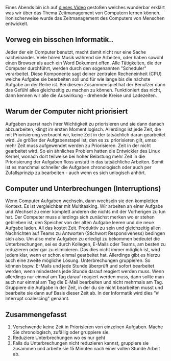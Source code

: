 Eines Abends bin ich auf [dieses Video](https://www.youtube.com/watch?v=iDbdXTMnOmE) gestoßen welches wunderbar erklärt was wir über das Thema Zeitmanagement von Computern lernen können. Ironischerweise wurde das Zeitmanagement des Computers von Menschen entwickelt.

## Vorweg ein bisschen Informatik..
Jeder der ein Computer benutzt, macht damit nicht nur eine Sache nacheinander. Viele hören Musik während sie Arbeiten, oder haben sowohl einen Browser als auch ein Word Dokument offen. Alle Tätigkeiten, die der Computer durchführt, werden durch den sogenannten "Scheduler" verarbeitet. Diese Komponente sagt deiner zentralen Recheneinheit (CPU) welche Aufgabe sie bearbeiten soll und für wie lange bis die nächste Aufgabe an der Reihe ist. Bei diesem Zusammenspiel hat der Benutzer dann das Gefühl alles gleichzeitig zu machen zu können. Funktioniert das nicht, dann kennen wir alle die Auswirkung - drehende Kreise und Ladezeiten.

## Warum der Computer nicht priorisiert
Aufgaben zuerst nach ihrer Wichtigkeit zu priorisieren und sie dann danach abzuarbeiten, klingt im ersten Moment logisch. Allerdings ist jede Zeit, die mit Priorisierung verbracht wir, keine Zeit in der tatsächlich daran gearbeitet wird. Je größer der Aufgabenstapel ist, den es zu priorisieren gilt, umso mehr Zeit muss aufgewendet werden zu Priorisieren. Zeit in der nicht gearbeitet wird.
So ein ähnliches Problem hatten die Entwickler des Linux Kernel, wonach dort teilweise bei hoher Belastung mehr Zeit in die Priorisierung der Aufgaben floss anstatt in das tatsächliche Arbeiten.
Somit ist es manchmal schneller die Aufgaben chronologisch oder auch per Zufallsprinzip zu bearbeiten - auch wenn es sich unlogisch anhört.

## Computer und Unterbrechungen (Interruptions)
Wenn Computer Aufgaben wechseln, dann wechseln sie den kompletten Kontext. Es ist vergleichbar mit Multitasking. Wir arbeiten an einer Aufgabe und Wechsel zu einer komplett anderen die nichts mit der Vorherigen zu tun hat. Der Computer muss allerdings sich zunächst merken wo er stehen geblieben ist, den Speicher von der alten Aufgabe leeren und die neue Aufgabe laden. All das kostet Zeit.
Produktiv zu sein und gleichzeitig allen Nachrichten auf Teams zu Antworten (Stichwort Responsiveness) bedingen sich also. Um also mehr Aufgaben zu erledigt zu bekommen bedeutet die Unterbrechungen, sei es durch Kollegen, E-Mails oder Teams, am besten zu reduzieren oder gar zu eliminieren.
Das dies nicht immer möglich ist, wird jedem klar, wenn er schon einmal gearbeitet hat. Allerdings gibt es hierzu auch eine zweite mögliche Lösung. Unterbrechungen gruppieren. So können bspw. E-Mails und jede Stunde überprüft und sofort bearbeitet werden, wenn mindestens jede Stunde darauf reagiert werden muss. Wenn allerdings nur einmal am Tag darauf reagiert werden muss, dann sollte man auch nur einmal am Tag die E-Mail bearbeiten und nicht mehrmals am Tag.
Gruppiere die Aufgabe in der Zeit, in der du sie nicht bearbeiten musst und bearbeite sie dann auf Basis dieser Zeit ab.
In der Informatik wird dies "# Interrupt coalescing" genannt.

## Zusammengefasst
1. Verschwende keine Zeit in Priorisieren von einzelnen Aufgaben. Mache Sie chronologisch, zufällig oder gruppiere sie.
2. Reduziere Unterbrechungen wo es nur geht
3. Falls du Unterbrechungen nicht reduzieren kannst, gruppiere sie zusammen und arbeite sie 15 Minuten nach einer vollen Stunde Arbeit ab.